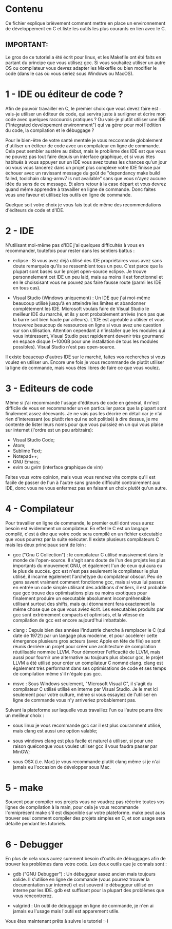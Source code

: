 #                                Contenu

Ce fichier explique brièvement comment mettre en place un environnement de
développement en C et liste les outils les plus courants en lien avec le C.

## IMPORTANT:

Le gros de ce tutoriel a été écrit pour linux, et les Makefile ont été faits en
partant du principe que vous utilisez gcc. Si vous souhaitez utiliser un autre
OS ou compilateur vous devrez adapter les Makefile ou bien modifier le code
(dans le cas où vous seriez sous Windows ou MacOS).

# 1 - IDE ou éditeur de code ?

Afin de pouvoir travailler en C, le premier choix que vous devez faire est :
vais-je utiliser un éditeur de code, qui servira juste à surligner et écrire
mon code avec quelques raccourcis pratiques ? Ou vais-je plutôt utiliser
une IDE ("Integrated developement environnment") qui va gérer pour moi l'édition
du code, la compilation et le débuggage ?

Pour le bien-être de votre santé mentale je vous reccomande globalement
d'utiliser un éditeur de code avec un compilateur en ligne de commande. Cela
peut sembler austère au début, mais le problème des IDE est que vous ne pouvez
pas tout faire depuis un interface graphique, et si vous êtes habitués à vous
appuyer sur un IDE vous avez toutes les chances qu'un jour où vous vous lancerez
dans un projet plus complexe votre IDE finisse par échouer avec un ravissant
message du goût de "dependancy make build failed, toolchain clang-armv7 is not
available" sans que vous n'ayez aucune idée du sens de ce message. Et alors
retour à la case départ et vous devrez quand même apprendre à travailler en
ligne de commande. Donc faites vous une faveur et utilisez les outils en ligne
de commande.

Quelque soit votre choix je vous fais tout de même des recommendations
d'éditeurs de code et d'IDE.

# 2 - IDE

N'utilisant moi-même pas d'IDE j'ai quelques difficultés à vous en recommander,
toutefois pour rester dans les sentiers battus :

 - eclipse : Si vous avez déjà utilisé des IDE propriétaires vous avez sans
 doute remarqués qu'ils se ressemblent tous un peu. C'est parce que la plupart
 sont basés sur le projet open-source eclipse. Je trouve personnelement cet IDE
 un peu laid, mais au moins il est fonctionnel et en le choissisant vous ne
 pouvez pas faire fausse route (parmi les IDE en tous cas).

 - Visual Studio (Windows uniquement) : Un IDE que j'ai moi-même beaucoup
 utilisé jusqu'à en atteindre les limites et abandonner complètement les IDE.
 Microsoft voulais faire de Visual Studio le meilleur IDE du marché, et ils y
 sont probablement arrivés (non pas que la barre soit bien haute par ailleurs).
 L'IDE est agréable à utiliser et vous trouverez beaucoup de ressources en
 ligne si vous avez une question sur son utilisation. Attention cependant à
 n'installer que les modules qui vous intéressent, Visual Studio peut rapidement
 devenir très gourmand en espace disque (~100GB pour une installation de tous
 les modules possibles). Visual Studio n'est pas open-source.

Il existe beaucoup d'autres IDE sur le marché, faites vos recherches si vous
voulez en utiliser un. Encore une fois je vous recommande de plutôt utiliser la
ligne de commande, mais vous êtes libres de faire ce que vous voulez.

# 3 - Editeurs de code

Même si j'ai recommandé l'usage d'éditeurs de code en général, il m'est
difficile de vous en recommander un en particulier parce que la plupart sont
finalement assez décevants. Je ne vais pas les décrire en détail car je n'ai
rien d'interessant (ou plutôt rien qui ne soit politisé) à dire dessus, je me
contente de lister leurs noms pour que vous puissiez en un qui vous plaise sur
internet (l'ordre est un peu arbitraire):

 - Visual Studio Code;
 - Atom;
 - Sublime Text;
 - Notepad++;
 - GNU Emacs;
 - evim ou gvim (interface graphique de vim)

Faites vous votre opinion, mais vous vous rendrez vite compte qu'il est facile
de passer de l'un à l'autre sans grande difficulté contrairement aux IDE, donc
vous ne vous enfermez pas en faisant un choix plutôt qu'un autre.

# 4 - Compilateur

Pour travailler en ligne de commande, le premier outil dont vous aurez besoin
est évidemment un compilateur. En effet le C est un langage compilé, c'est à
dire que votre code sera compilé en un fichier exécutable que vous pourrez par
la suite exécuter. Il existe plusieurs compilateurs C mais les deux principaux
sont de loin :

 - gcc ("Gnu C Collection") : le compilateur C utilisé massivement dans le monde
 de l'open-source. Il s'agit sans doute de l'un des projets les plus importants
 du mouvement GNU, et également l'un de ceux qui aura eu le plus de succès.
 gcc est n'est pas seulement le compilateur le plus utilisé, il incarne
 également l'archétype du compilateur obscur. Peu de gens savent vraiment
 comment fonctionne gcc, mais si vous lui passez en entrée un code simple
 utilisant des additions d'entiers, il est probable que gcc trouve des
 optimisations plus ou moins exotiques pour finalement produire un executable
 absolument incompréhensible utilisant surtout des shifts, mais qui étonnament
 fera exactement la même chose que ce que vous aviez écrit. Les executables
 produits par gcc sont extrèmement compacts et optimisés, et la vitesse de
 compilation de gcc est encore aujourd'hui imbattable.

 - clang : Depuis bien des années l'industrie cherche à remplacer le C (qui date
 de 1972!) par un langage plus moderne, et pour accélerer cette émergence
 plusieurs gros acteurs (avec Apple en tête de file) se sont réunis derrière un
 projet pour créer une architecture de compilation réutilisable nommée LLVM.
 Pour démontrer l'efficacité de LLVM, mais aussi pour fournir une alternative au
 toujours plus obscur gcc, le projet LLVM a été utilisé pour créer un
 compilateur C nommé clang. clang est également très performant dans ses
 optimisations de code et ses temps de compilation même s'il n'égale pas gcc.

 - msvc : Sous Windows seulement, "Microsoft Visual C", il s'agit du compilateur
 C utilisé utilisé en interne par Visual Studio. Je le met ici seulement pour
 votre culture, même si vous essayiez de l'utiliser en ligne de commande vous
 n'y arriveriez probablement pas.

Suivant la plateforme sur laquelle vous travaillez l'un ou l'autre pourra être
un meilleur choix :

 - sous linux je vous recommande gcc car il est plus couramment utilisé, mais
 clang est aussi une option valable;

 - sous windows clang est plus facile et naturel à utiliser, si pour une raison
 quelconque vous voulez utiliser gcc il vous faudra passer par MinGW;

 - sous OSX (i.e. Mac) je vous recommande plutôt clang même si je n'ai jamais eu
 l'occasion de développer sous Mac.


# 5 - make

Souvent pour compiler vos projets vous ne voudrez pas réécrire toutes vos lignes
de compilation à la main, pour cela je vous recommande l'omniprésent make s'il
est disponible sur votre plateforme. make peut auss trouver seul comment
compiler des projets simples en C, et son usage sera détaillé pendant les
tutoriels.

# 6 - Debugger

En plus de cela vous aurez surement besoin d'outils de débuggages afin de
trouver les problèmes dans votre code. Les deux outils que je connais sont :

 - gdb ("GNU Debugger") : Un débuggeur assez ancien mais toujours solide. Il
 s'utilise en ligne de commande (vous pourrez trouver la documentation sur
 internet) et est souvent le débuggeur utilisé en interne par les IDE. gdb est
 suffisant pour la plupart des problèmes que vous rencontrerez.

 - valgrind : Un outil de debuggage en ligne de commande, je n'en ai jamais eu
 l'usage mais l'outil est apparement utile.


Vous êtes maintenant prêts à suivre le tutoriel :-)
